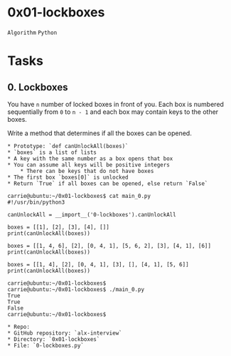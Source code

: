 ﻿# 0x01-lockboxes
`Algorithm`
`Python`

# Tasks
## 0. Lockboxes

You have `n` number of locked boxes in front of you. Each box is numbered sequentially from `0` to `n - 1` and each box may contain keys to the other boxes.

Write a method that determines if all the boxes can be opened.

    * Prototype: `def canUnlockAll(boxes)`
    * `boxes` is a list of lists
    * A key with the same number as a box opens that box
    * You can assume all keys will be positive integers
        * There can be keys that do not have boxes
    * The first box `boxes[0]` is unlocked
    * Return `True` if all boxes can be opened, else return `False`


```
carrie@ubuntu:~/0x01-lockboxes$ cat main_0.py
#!/usr/bin/python3

canUnlockAll = __import__('0-lockboxes').canUnlockAll

boxes = [[1], [2], [3], [4], []]
print(canUnlockAll(boxes))

boxes = [[1, 4, 6], [2], [0, 4, 1], [5, 6, 2], [3], [4, 1], [6]]
print(canUnlockAll(boxes))

boxes = [[1, 4], [2], [0, 4, 1], [3], [], [4, 1], [5, 6]]
print(canUnlockAll(boxes))

carrie@ubuntu:~/0x01-lockboxes$
carrie@ubuntu:~/0x01-lockboxes$ ./main_0.py
True
True
False
carrie@ubuntu:~/0x01-lockboxes$

```


    * Repo:
    * GitHub repository: `alx-interview`
    * Directory: `0x01-lockboxes`
    * File: `0-lockboxes.py`
